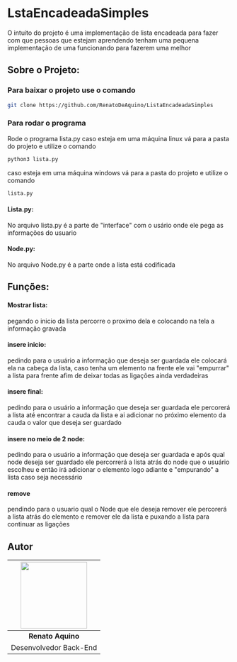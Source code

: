 # LstaEncadeadaSimples
O intuito do projeto é uma implementação de lista encadeada para fazer com que pessoas que estejam aprendendo tenham uma pequena implementação de uma funcionando para fazerem uma melhor

## Sobre o Projeto:
### Para baixar o projeto use o comando 
```sh
git clone https://github.com/RenatoDeAquino/ListaEncadeadaSimples
``` 

### Para rodar o programa
Rode o programa lista.py
caso esteja em uma máquina linux vá para a pasta do projeto e utilize o comando 
```sh
python3 lista.py
```

caso esteja em uma máquina windows vá para a pasta do projeto e utilize o comando
```sh
lista.py
```

#### Lista.py:
  No arquivo lista.py é a parte de "interface" com o usário onde ele pega as informações do usuario
#### Node.py:
No arquivo Node.py é a parte onde a lista está codificada
## Funções:
  #### Mostrar lista:
  pegando o inicio da lista percorre o proximo dela e colocando na tela a informação gravada
  #### insere inicio:
  pedindo para o usuário a informação que deseja ser guardada ele colocará ela na cabeça da lista, caso tenha um elemento na frente ele vai "empurrar" a lista para frente afim de deixar todas as ligações ainda verdadeiras
  #### insere final:
  pedindo para o usuário a informação que deseja ser guardada ele percorerá a lista até encontrar a cauda da lista e ai adicionar no próximo elemento da cauda o valor que deseja ser guardado
  #### insere no meio de 2 node:
  pedindo para o usuário a informação que deseja ser guardada e após qual node deseja ser guardado ele percorrerá a lista atrás do node que o usuário escolheu e então irá adicionar o elemento logo adiante e "empurando" a lista caso seja necessário
  #### remove
  pendindo para o usuario qual o Node que ele deseja remover ele percorerá a lista atrás do elemento e remover ele da lista e puxando a lista para continuar as ligações

## Autor
| <img src="https://user-images.githubusercontent.com/43344209/77370723-43bcc280-6d40-11ea-81e2-5d4922c9f4a1.jpeg" width="150"/> |
| :--------------------: |
| **Renato Aquino**      |
| Desenvolvedor Back-End |
